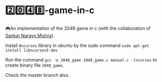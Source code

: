 # 2️⃣0️⃣4️⃣8️⃣-game-in-c
🎮An implementation of the 2048 game in c (with the collaboration of [Sankar Narayn Mishra](https://www.linkedin.com/in/sankarmisra90/?originalSubdomain=in)). 

Install ```0ncurses``` library in ubuntu by the sudo command ```sudo apt-get install libncurses5-dev```

Run the command ```gcc -o 2048_game 2048_game.c manual.c -lncurses``` to create binary file ```2048_game```.

Check the master branch also.

